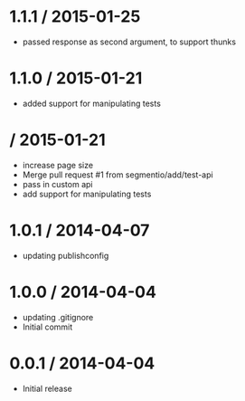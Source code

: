 
1.1.1 / 2015-01-25
==================

  * passed response as second argument, to support thunks

1.1.0 / 2015-01-21
==================

  * added support for manipulating tests

 / 2015-01-21
==================

 * increase page size
 * Merge pull request #1 from segmentio/add/test-api
 * pass in custom api
 * add support for manipulating tests

1.0.1 / 2014-04-07
==================

 * updating publishconfig

1.0.0 / 2014-04-04
==================

 * updating .gitignore
 * Initial commit

0.0.1 / 2014-04-04
==================

  * Initial release
